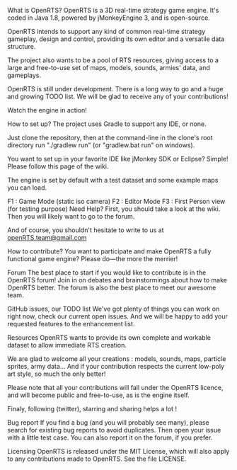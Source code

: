What is OpenRTS?
OpenRTS is a 3D real-time strategy game engine. It's coded in Java 1.8, powered by jMonkeyEngine 3, and is open-source.

OpenRTS intends to support any kind of common real-time strategy gameplay, design and control, providing its own editor and a versatile data structure.

The project also wants to be a pool of RTS resources, giving access to a large and free-to-use set of maps, models, sounds, armies' data, and gameplays.

OpenRTS is still under development. There is a long way to go and a huge and growing TODO list. We will be glad to receive any of your contributions!

Watch the engine in action!

How to set up?
The project uses Gradle to support any IDE, or none.

Just clone the repository, then at the command-line in the clone's root directory run "./gradlew run" (or "gradlew.bat run" on windows).

You want to set up in your favorite IDE like jMonkey SDK or Eclipse? Simple! Please follow this page of the wiki.

The engine is set by default with a test dataset and some example maps you can load.

F1 : Game Mode (static iso camera)
F2 : Editor Mode
F3 : First Person view (for testing purpose)
Need Help?
First, you should take a look at the wiki. Then you will likely want to go to the forum.

And of course, you shouldn't hesitate to write to us at openRTS.team@gmail.com

How to contribute?
You want to participate and make OpenRTS a fully functional game engine? Please do—the more the merrier!

Forum
The best place to start if you would like to contribute is in the OpenRTS forum! Join in on debates and brainstormings about how to make OpenRTS better. The forum is also the best place to meet our awesome team.

GitHub issues, our TODO list
We've got plenty of things you can work on right now, check our current open issues. And we will be happy to add your requested features to the enhancement list.

Resources
OpenRTS wants to provide its own complete and workable dataset to allow immediate RTS creation.

We are glad to welcome all your creations : models, sounds, maps, particle sprites, army data... And if your contribution respects the current low-poly art style, so much the only better!

Please note that all your contributions will fall under the OpenRTS licence, and will become public and free-to-use, as is the engine itself.

Finaly, following (twitter), starring and sharing helps a lot !

Bug report
If you find a bug (and you will probably see many), please search for existing bug reports to avoid duplicates. Then open your issue with a little test case. You can also report it on the forum, if you prefer.

Licensing
OpenRTS is released under the MIT License, which will also apply to any contributions made to OpenRTS. See the file LICENSE.
